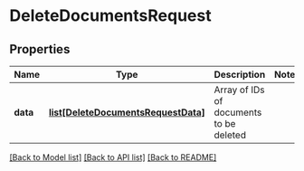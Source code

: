# DeleteDocumentsRequest

## Properties
Name | Type | Description | Notes
------------ | ------------- | ------------- | -------------
**data** | [**list[DeleteDocumentsRequestData]**](DeleteDocumentsRequestData.md) | Array of IDs of documents to be deleted | 

[[Back to Model list]](../README.md#documentation-for-models) [[Back to API list]](../README.md#documentation-for-api-endpoints) [[Back to README]](../README.md)


